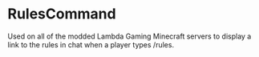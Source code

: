 # RulesCommand
 Used on all of the modded Lambda Gaming Minecraft servers to display a link to the rules in chat when a player types /rules.
